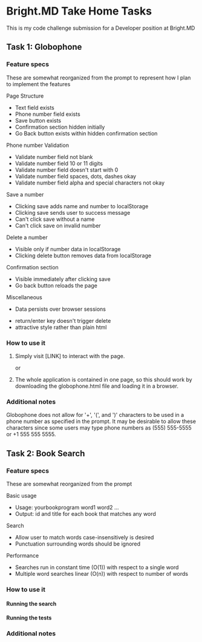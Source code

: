 # Bright.MD Take Home Tasks

This is my code challenge submission for a Developer position at Bright.MD

## Task 1: Globophone

### Feature specs

These are somewhat reorganized from the prompt to represent how I plan to implement the features

Page Structure

+ Text field exists
+ Phone number field exists
+ Save button exists
+ Confirmation section hidden initially
+ Go Back button exists within hidden confirmation section


Phone number Validation

+ Validate number field not blank
+ Validate number field 10 or 11 digits
+ Validate number field doesn't start with 0
+ Validate number field spaces, dots, dashes okay
+ Validate number field alpha and special characters not okay


Save a number

+ Clicking save adds name and number to localStorage
+ Clicking save sends user to success message
+ Can't click save without a name
+ Can't click save on invalid number


Delete a number

+ Visible only if number data in localStorage
+ Clicking delete button removes data from localStorage


Confirmation section

+ Visible immediately after clicking save
+ Go back button reloads the page

Miscellaneous
+ Data persists over browser sessions
* return/enter key doesn't trigger delete
* attractive style rather than plain html 



### How to use it

1. Simply visit [LINK] to interact with the page.

    or 

1. The whole application is contained in one page, so this should work by downloading the globophone.html file and loading it in a browser.


### Additional notes

Globophone does not allow for '+', '(', and ')' characters to be used in a phone number as specified in the prompt. It may be desirable to allow these characters since some users may type phone numbers as (555) 555-5555 or +1 555 555 5555.


## Task 2: Book Search

### Feature specs

These are somewhat reorganized from the prompt

Basic usage 

* Usage: yourbookprogram word1 word2 ...
* Output: id and title for each book that matches any word


Search

* Allow user to match words case-insensitively is desired
* Punctuation surrounding words should be ignored


Performance 

* Searches run in constant time (O(1)) with respect to a single word
* Multiple word searches linear (O(n)) with respect to number of words
    

### How to use it

#### Running the search

#### Running the tests

### Additional notes